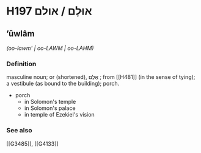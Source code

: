 # H197 אוּלָם / אולם

## ʼûwlâm

_(oo-lawm' | oo-LAWM | oo-LAHM)_

### Definition

masculine noun; or (shortened), אֻלָם ; from [[H481]] (in the sense of tying); a vestibule (as bound to the building); porch.

- porch
    - in Solomon's temple
    - in Solomon's palace
    - in temple of Ezekiel's vision
### See also

[[G3485]], [[G4133]]

